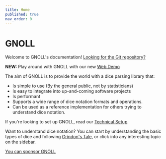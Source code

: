 ```yaml
---
title: Home
published: true
nav_order: 0
---
```

# GNOLL

Welcome to GNOLL's documentation! [Looking for the Git repository?](https://github.com/ianfhunter/GNOLL)

**NEW:** Play around with GNOLL with our new [Web Demo](demo/index.html)

The aim of GNOLL is to provide the world with a dice parsing library that:
- Is simple to use (By the general public, not by statisticians)
- Is easy to integrate into up-and-coming software projects
- Is performant
- Supports a wide range of dice notation formats and operations.
- Can be used as a reference implementation for others trying to understand dice notation.

If you're looking to set up GNOLL, read our [Technical Setup](developers/installation.html)

Want to understand dice notation? You can start by understanding the basic types of dice and following [Grindon's Tale](notation/numeric_dice.md), or click into any interesting topic on the sidebar.

[You can sponsor GNOLL](https://ko-fi.com/ianfhunter)
